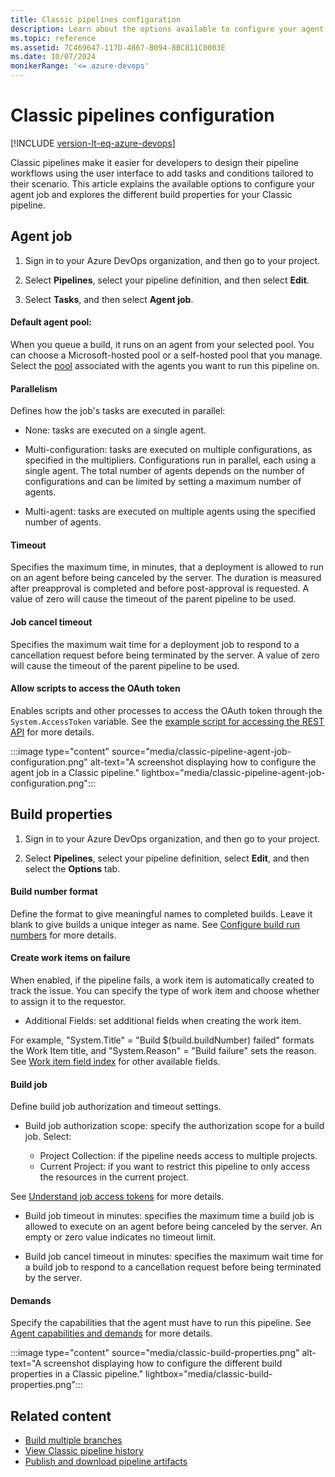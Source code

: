 ```yaml
---
title: Classic pipelines configuration
description: Learn about the options available to configure your agent and the different build properties for your Classic pipeline.
ms.topic: reference
ms.assetid: 7C469647-117D-4867-B094-8BC811C0003E
ms.date: 10/07/2024
monikerRange: '<= azure-devops'
---
```


# Classic pipelines configuration

[!INCLUDE [version-lt-eq-azure-devops](../../includes/version-lt-eq-azure-devops.md)]

Classic pipelines make it easier for developers to design their pipeline workflows using the user interface to add tasks and conditions tailored to their scenario. This article explains the available options to configure your agent job and explores the different build properties for your Classic pipeline.

## Agent job

1. Sign in to your Azure DevOps organization, and then go to your project.

1. Select **Pipelines**, select your pipeline definition, and then select **Edit**.

1. Select **Tasks**, and then select **Agent job**.

#### Default agent pool:

When you queue a build, it runs on an agent from your selected pool. You can choose a Microsoft-hosted pool or a self-hosted pool that you manage. Select the [pool](../agents/pools-queues.md) associated with the agents you want to run this pipeline on.

#### Parallelism

Defines how the job's tasks are executed in parallel:

- None: tasks are executed on a single agent.

- Multi-configuration: tasks are executed on multiple configurations, as specified in the multipliers. Configurations run in parallel, each using a single agent. The total number of agents depends on the number of configurations and can be limited by setting a maximum number of agents.

- Multi-agent: tasks are executed on multiple agents using the specified number of agents.

#### Timeout

Specifies the maximum time, in minutes, that a deployment is allowed to run on an agent before being canceled by the server. The duration is measured after preapproval is completed and before post-approval is requested. A value of zero will cause the timeout of the parent pipeline to be used.

#### Job cancel timeout

Specifies the maximum wait time for a deployment job to respond to a cancellation request before being terminated by the server. A value of zero will cause the timeout of the parent pipeline to be used.

#### Allow scripts to access the OAuth token

Enables scripts and other processes to access the OAuth token through the `System.AccessToken` variable. See the [example script for accessing the REST API](../scripts/powershell.md) for more details.

:::image type="content" source="media/classic-pipeline-agent-job-configuration.png" alt-text="A screenshot displaying how to configure the agent job in a Classic pipeline." lightbox="media/classic-pipeline-agent-job-configuration.png":::

## Build properties

1. Sign in to your Azure DevOps organization, and then go to your project.

1. Select **Pipelines**, select your pipeline definition, select **Edit**, and then select the **Options** tab.

#### Build number format

Define the format to give meaningful names to completed builds. Leave it blank to give builds a unique integer as name. See [Configure build run numbers](../process/run-number.md) for more details.

#### Create work items on failure

When enabled, if the pipeline fails, a work item is automatically created to track the issue. You can specify the type of work item and choose whether to assign it to the requestor.

- Additional Fields: set additional fields when creating the work item. 

For example, "System.Title" = "Build $(build.buildNumber) failed" formats the Work Item title, and "System.Reason" = "Build failure" sets the reason. See [Work item field index](../../boards/work-items/guidance/work-item-field.md) for other available fields.

#### Build job

Define build job authorization and timeout settings.

- Build job authorization scope: specify the authorization scope for a build job. Select:

    - Project Collection: if the pipeline needs access to multiple projects.
    - Current Project: if you want to restrict this pipeline to only access the resources in the current project.

See [Understand job access tokens](../process/access-tokens.md) for more details.

- Build job timeout in minutes: specifies the maximum time a build job is allowed to execute on an agent before being canceled by the server. An empty or zero value indicates no timeout limit.

- Build job cancel timeout in minutes: specifies the maximum wait time for a build job to respond to a cancellation request before being terminated by the server.

#### Demands

Specify the capabilities that the agent must have to run this pipeline. See [Agent capabilities and demands](../agents/agents.md#capabilities) for more details.

:::image type="content" source="media/classic-build-properties.png" alt-text="A screenshot displaying how to configure the different build properties in a Classic pipeline." lightbox="media/classic-build-properties.png":::

## Related content

- [Build multiple branches ](../build/ci-build-git.md)
- [View Classic pipeline history](history.md)
- [Publish and download pipeline artifacts](../artifacts/pipeline-artifacts.md)